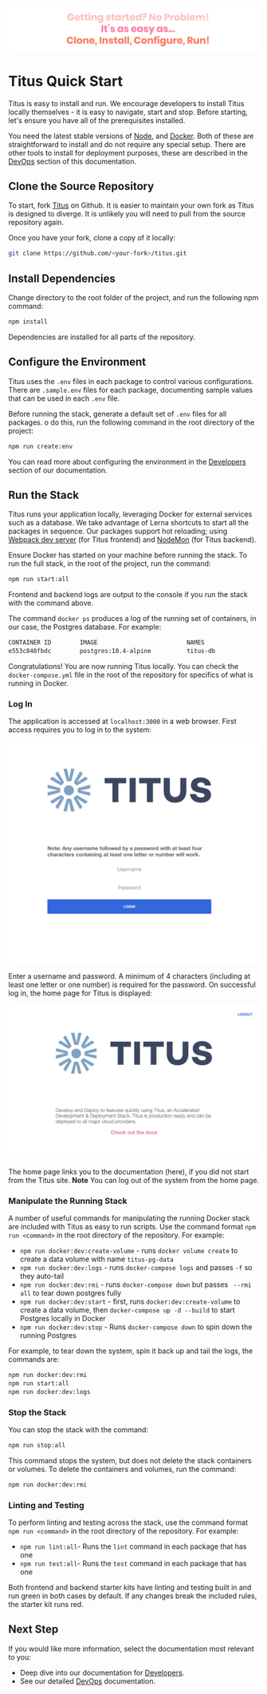 ![quick-start-quote]

# Titus Quick Start

Titus is easy to install and run. We encourage developers to install Titus locally themselves - it is easy to navigate, start and stop. Before starting, let's ensure you have all of the prerequisites installed.

You need the latest stable versions of [Node], and [Docker]. Both of these are straightforward to install and do not require any special setup. There are other tools to install for deployment purposes, these are described in the [DevOps] section of this documentation.

## Clone the Source Repository
To start, fork [Titus] on Github. It is easier to maintain your own fork as Titus is designed to diverge. It is unlikely you will need to pull from the source repository again.

Once you have your fork, clone a copy of it locally:

```sh
git clone https://github.com/<your-fork>/titus.git
```

## Install Dependencies
Change directory to the root folder of the project, and run the following npm command:

```sh
npm install
```

Dependencies are installed for all parts of the repository.

## Configure the Environment
Titus uses the `.env` files in each package to control various configurations. There are `.sample.env` files for each package, documenting sample values that can be used in each `.env` file.

Before running the stack, generate a default set of `.env` files for all packages. o do this, run the following command in the root directory of the project:

```sh
npm run create:env
```

You can read more about configuring the environment in the [Developers][DevelopersBe] section of our documentation.

## Run the Stack
Titus runs your application locally, leveraging Docker for external services such as a database.
We take advantage of Lerna shortcuts to start all the packages in sequence.
Our packages support hot reloading; using [Webpack dev server][webpack-dev-server] (for Titus frontend) and [NodeMon] (for Titus backend).

Ensure Docker has started on your machine before running the stack.
To run the full stack, in the root of the project, run the command:

```sh
npm run start:all
```

Frontend and backend logs are output to the console if you run the stack with the command above.

The command `docker ps` produces a log of the running set of containers, in our case, the Postgres database. For example:

```sh
CONTAINER ID        IMAGE                         NAMES
e553c840fbdc        postgres:10.4-alpine          titus-db
```

Congratulations! You are now running Titus locally. You can check the `docker-compose.yml` file in the root of the repository for specifics of what is running in Docker.

### Log In
The application is accessed at `localhost:3000` in a web browser. First access requires you to log in to the system:

![x](../img/titus-login.png)

Enter a username and password. A minimum of 4 characters (including at least one letter or one number) is required for the password. On successful log in, the home page for Titus is displayed:

![x](../img/titus-home-page.png)

The home page links you to the documentation (here), if you did not start from the Titus site.
**Note** You can log out of the system from the home page.

### Manipulate the Running Stack
A number of useful commands for manipulating the running Docker stack are included with Titus as easy to run scripts. Use the command format `npm run <command>` in the root directory of the repository. For example:

- `npm run docker:dev:create-volume` - runs `docker volume create` to create a data volume with name `titus-pg-data`
- `npm run docker:dev:logs` - runs `docker-compose logs` and passes `-f` so they auto-tail
- `npm run docker:dev:rmi` - runs `docker-compose down` but passes ` --rmi all` to tear down postgres fully
- `npm run docker:dev:start` - first, runs `docker:dev:create-volume` to create a data volume, then `docker-compose up -d --build` to start Postgres locally in Docker
- `npm run docker:dev:stop` - Runs `docker-compose down` to spin down the running Postgres

For example, to tear down the system, spin it back up and tail the logs, the commands are:

```sh
npm run docker:dev:rmi
npm run start:all
npm run docker:dev:logs
```

### Stop the Stack
You can stop the stack with the command:

```sh
npm run stop:all
```

This command stops the system, but does not delete the stack containers or volumes. To delete the containers and volumes, run the command:

```sh
npm run docker:dev:rmi
```

### Linting and Testing
To perform linting and testing across the stack, use the command format `npm run <command>` in the root directory of the repository. For example:
- `npm run lint:all`- Runs the `lint` command in each package that has one
- `npm run test:all`- Runs the `test` command in each package that has one

Both frontend and backend starter kits have linting and testing built in and run green in both cases by default. If any changes break the included rules, the starter kit runs red.

## Next Step
If you would like more information, select the documentation most relevant to you:

- Deep dive into our documentation for [Developers].
- See our detailed [DevOps] documentation.


<!-- External Links -->
[Docker]: https://docs.docker.com/install/#supported-platforms
[Node]: https://nodejs.org/en/
[npm]: https://www.npmjs.com/get-npm
[Titus]: https://github.com/nearform/titus
[webpack-dev-server]: https://webpack.js.org/configuration/dev-server
[Nodemon]: https://nodemon.io

<!-- Internal Links -->
[DevOps]: devops/
[Developers]: developers/
[DevelopersBe]: developers/?id=backend-kit


<!-- Images -->
[quick-start-quote]: ../img/titus-quick-start-quote.svg
